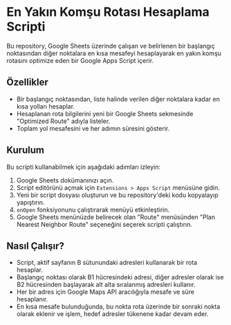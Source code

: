 # En Yakın Komşu Rotası Hesaplama Scripti

Bu repository, Google Sheets üzerinde çalışan ve belirlenen bir başlangıç noktasından diğer noktalara en kısa mesafeyi hesaplayarak en yakın komşu rotasını optimize eden bir Google Apps Script içerir.

## Özellikler

- Bir başlangıç noktasından, liste halinde verilen diğer noktalara kadar en kısa yolları hesaplar.
- Hesaplanan rota bilgilerini yeni bir Google Sheets sekmesinde "Optimized Route" adıyla listeler.
- Toplam yol mesafesini ve her adımın süresini gösterir.

## Kurulum

Bu scripti kullanabilmek için aşağıdaki adımları izleyin:

1. Google Sheets dokümanınızı açın.
2. Script editörünü açmak için `Extensions > Apps Script` menüsüne gidin.
3. Yeni bir script dosyası oluşturun ve bu repository'deki kodu kopyalayıp yapıştırın.
4. `onOpen` fonksiyonunu çalıştırarak menüyü etkinleştirin.
5. Google Sheets menünüzde belirecek olan "Route" menüsünden "Plan Nearest Neighbor Route" seçeneğini seçerek scripti çalıştırın.

## Nasıl Çalışır?

- Script, aktif sayfanın B sütunundaki adresleri kullanarak bir rota hesaplar.
- Başlangıç noktası olarak B1 hücresindeki adresi, diğer adresler olarak ise B2 hücresinden başlayarak alt alta sıralanmış adresleri kullanır.
- Her bir adres için Google Maps API aracılığıyla mesafe ve süre hesaplanır.
- En kısa mesafe bulunduğunda, bu nokta rota üzerinde bir sonraki nokta olarak eklenir ve işlem, hedef adresler tükenene kadar devam eder.
